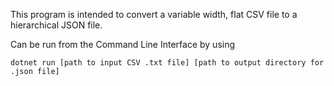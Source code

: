 This program is intended to convert a variable width, flat CSV file to a hierarchical JSON file. 

Can be run from the Command Line Interface by using
```
dotnet run [path to input CSV .txt file] [path to output directory for .json file]
```